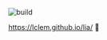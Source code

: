 ![build](https://github.com/lclem/lia/workflows/build-macos/badge.svg)

https://lclem.github.io/lia/ 🚧

